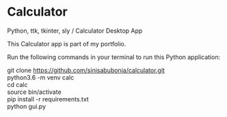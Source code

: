 # Calculator
Python, ttk, tkinter, sly / Calculator Desktop App

This Calculator app is part of my portfolio.

Run the following commands in your terminal to run this Python application:

git clone https://github.com/sinisabubonja/calculator.git <br/>
python3.6 -m venv calc <br/>
cd calc <br/>
source bin/activate<br/>
pip install -r requirements.txt <br/>
python gui.py
